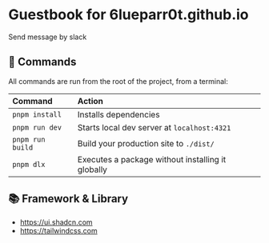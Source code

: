 # Guestbook for 6lueparr0t.github.io

Send message by slack

## 🧞 Commands

All commands are run from the root of the project, from a terminal:

| Command                   | Action                                            |
| :------------------------ | :------------------------------------------------ |
| `pnpm install`            | Installs dependencies                             |
| `pnpm run dev`            | Starts local dev server at `localhost:4321`       |
| `pnpm run build`          | Build your production site to `./dist/`           |
| `pnpm dlx`                | Executes a package without installing it globally |

## 📚 Framework & Library

- https://ui.shadcn.com
- https://tailwindcss.com
